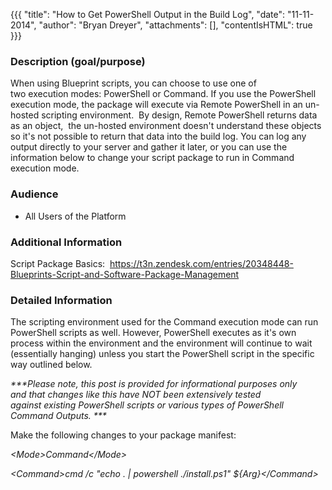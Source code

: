 {{{
  "title": "How to Get PowerShell Output in the Build Log",
  "date": "11-11-2014",
  "author": "Bryan Dreyer",
  "attachments": [],
  "contentIsHTML": true
}}}

<h3>Description (goal/purpose)</h3>
<p>When using Blueprint scripts, you can choose to use one of two&nbsp;execution&nbsp;modes: PowerShell or Command. If you use the PowerShell execution mode, the package will execute via Remote PowerShell in an un-hosted scripting environment.&nbsp;
  By design, Remote PowerShell returns data as an object,&nbsp; the un-hosted environment doesn't understand these objects so it's not possible to return that data into the build log. You can log any output directly to your server and gather it
  later, or you can use the information below to change your script package to run in Command execution mode.</p>
<h3>Audience</h3>
<ul>
  <li>All Users of the Platform</li>
</ul>
<h3>Additional Information</h3>
<p>Script Package&nbsp;Basics: &nbsp;<a href="https://t3n.zendesk.com/entries/20348448-Blueprints-Script-and-Software-Package-Management">https://t3n.zendesk.com/entries/20348448-Blueprints-Script-and-Software-Package-Management</a>
</p>
<h3>Detailed Information</h3>
<p>The scripting environment used for the Command execution mode can run PowerShell scripts as well. However, PowerShell executes as it's own process within the environment and the environment will continue to wait (essentially hanging) unless you
  start the PowerShell script in the specific way outlined below.</p>

<p><em>***Please note, this&nbsp;post is provided for informational purposes only and&nbsp;that changes like this have NOT been extensively tested against&nbsp;existing PowerShell scripts or various types of PowerShell Command Outputs. ***</em>
</p>
<p>Make the following changes to your package manifest:</p>
<p><em>&lt;Mode&gt;Command&lt;/Mode&gt;</em>
</p>
<p><em>&lt;Command&gt;cmd /c "echo . | powershell ./install.ps1" ${Arg}&lt;/Command&gt;</em>
</p>
